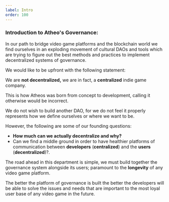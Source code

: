 ```yaml
---
label: Intro
order: 100
---
```


### Introduction to Atheo's Governance:

In our path to bridge video game platforms and the blockchain world we find ourselves in an exploding movement of cultural DAOs and tools which are trying to figure out the best methods and practices to implement decentralized systems of governance.

We would like to be upfront with the following statement:

We are **not decentralized,** we are in fact, a **centralized** indie game company.   

This is how Atheos was born from concept to development, calling it otherwise would be incorrect.

We do not wish to build another DAO, for we do not feel it properly represents how we define ourselves or where we want to be.

However, the following are some of our founding questions:

- **How much can we actually decentralize and why?**
- Can we find a middle ground in order to have healthier platforms of communication between **developers** (**centralized**) and the **users** (**decentralized**)?.

The road ahead in this department is simple, we must build together the governance system alongside its users; paramount to the **longevity** of any video game platform.

The better the platform of governance is built the better the developers will be able to solve the issues and needs that are important to the most loyal user base of any video game in the future.  
